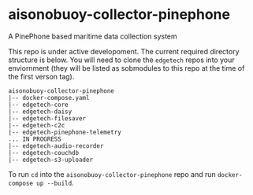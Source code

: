 # aisonobuoy-collector-pinephone
A PinePhone based maritime data collection system

This repo is under active developoment. The current required directory structure is below. You will need to clone the `edgetech` repos into your enviornment (they will be listed as sobmodules to this repo at the time of the first verson tag).

```
aisonobuoy-collector-pinephone
|-- docker-compose.yaml
|-- edgetech-core
|-- edgetech-daisy
|-- edgetech-filesaver
|-- edgetech-c2c
|-- edgetech-pinephone-telemetry
... IN PROGRESS
|-- edgetech-audio-recorder
|-- edgetech-couchdb
|-- edgetech-s3-uploader
```

To run `cd` into the `aisonobuoy-collector-pinephone` repo and run `docker-compose up --build`.
